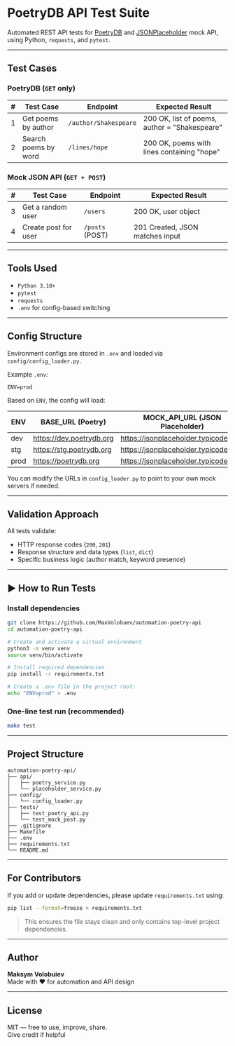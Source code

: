 # PoetryDB API Test Suite

Automated REST API tests for [PoetryDB](https://github.com/thundercomb/poetrydb) and [JSONPlaceholder](https://jsonplaceholder.typicode.com) mock API, using Python, `requests`, and `pytest`.

---

## Test Cases

### PoetryDB (`GET` only)

| # | Test Case              | Endpoint                  | Expected Result                                     |
|---|------------------------|---------------------------|----------------------------------------------------|
| 1 | Get poems by author    | `/author/Shakespeare`     | 200 OK, list of poems, author = "Shakespeare"      |
| 2 | Search poems by word   | `/lines/hope`             | 200 OK, poems with lines containing "hope"         |

### Mock JSON API (`GET + POST`)

| # | Test Case              | Endpoint                  | Expected Result                                     |
|---|------------------------|---------------------------|----------------------------------------------------|
| 3 | Get a random user      | `/users`                  | 200 OK, user object                                |
| 4 | Create post for user   | `/posts` (POST)           | 201 Created, JSON matches input                    |

---

## Tools Used

- `Python 3.10+`
- `pytest`
- `requests`
- `.env` for config-based switching

---

## Config Structure

Environment configs are stored in `.env` and loaded via `config/config_loader.py`.

Example `.env`:

```
ENV=prod
```

Based on `ENV`, the config will load:

| ENV  | BASE_URL (Poetry)         | MOCK_API_URL (JSON Placeholder)      |
|------|----------------------------|---------------------------------------|
| dev  | https://dev.poetrydb.org   | https://jsonplaceholder.typicode.com |
| stg  | https://stg.poetrydb.org   | https://jsonplaceholder.typicode.com |
| prod | https://poetrydb.org       | https://jsonplaceholder.typicode.com |

You can modify the URLs in `config_loader.py` to point to your own mock servers if needed.

---

## Validation Approach

All tests validate:
- HTTP response codes (`200`, `201`)
- Response structure and data types (`list`, `dict`)
- Specific business logic (author match, keyword presence)

---

## ▶ How to Run Tests

### Install dependencies

```bash
git clone https://github.com/MaxVolobuev/automation-poetry-api
cd automation-poetry-api

# Create and activate a virtual environment
python3 -m venv venv
source venv/bin/activate

# Install required dependencies
pip install -r requirements.txt

# Create a .env file in the project root:
echo "ENV=prod" > .env
```

### One-line test run (recommended)

```bash
make test
```

---

## Project Structure

```
automation-poetry-api/
├── api/
│   ├── poetry_service.py
│   └── placeholder_service.py
├── config/
│   └── config_loader.py
├── tests/
│   ├── test_poetry_api.py
│   └── test_mock_post.py
├── .gitignore
├── Makefile
├── .env
├── requirements.txt
└── README.md
```

---

## For Contributors

If you add or update dependencies, please update `requirements.txt` using:

```bash
pip list --format=freeze > requirements.txt
```

> This ensures the file stays clean and only contains top-level project dependencies.

---

## Author

**Maksym Volobuiev**  
Made with ❤️ for automation and API design

---

## License

MIT — free to use, improve, share.  
Give credit if helpful
